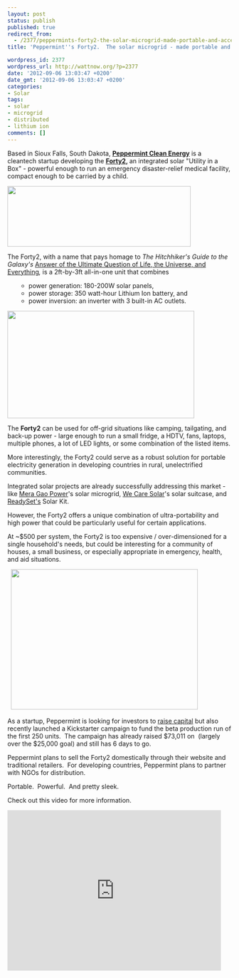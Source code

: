 ```yaml
---
layout: post
status: publish
published: true
redirect_from:
  - /2377/peppermints-forty2-the-solar-microgrid-made-portable-and-accessible
title: 'Peppermint''s Forty2.  The solar microgrid - made portable and accessible.  '

wordpress_id: 2377
wordpress_url: http://wattnow.org/?p=2377
date: '2012-09-06 13:03:47 +0200'
date_gmt: '2012-09-06 13:03:47 +0200'
categories:
- Solar
tags:
- solar
- microgrid
- distributed
- lithium ion
comments: []
---
```

<p>Based in Sioux Falls, South Dakota,&nbsp;<strong><a href="http://peppermintenergy.com/">Peppermint Clean Energy</a></strong>&nbsp;is a cleantech startup developing the <strong><a href="http://peppermintenergy.com/how-it-works/">Forty2</a>,&nbsp;</strong>an integrated solar "Utility in a Box" - powerful enough to run an emergency disaster-relief medical facility, compact enough to be carried by a child.</p>
<p><a href="http://peppermintenergy.com/"><img class="alignnone  wp-image-2379" title="forty2_logo" src="{{ 'assets/from-wordpress/uploads/2012/09/forty2_logo.png' | relative_url }}" alt="" width="412" height="136" /></a></p>
<p>The Forty2, with a name that pays homage to <em>The Hitchhiker's Guide to the Galaxy's&nbsp;</em><a href="http://en.wikipedia.org/wiki/Answer_to_Life,_the_Universe,_and_Everything#Answer_to_the_Ultimate_Question_of_Life.2C_the_Universe.2C_and_Everything_.2842.29">Answer of the Ultimate Question of Life, the Universe, and Everything</a><em>,&nbsp;</em>is a 2ft-by-3ft all-in-one unit that combines</p>
<ul>
<ul>
<li>power generation: 180-200W solar panels,</li>
<li>power storage: 350 watt-hour Lithium Ion battery, and</li>
<li>power inversion: an inverter with 3 built-in AC outlets.</li>
</ul>
</ul>
<p><a href="http://peppermintenergy.com/"><img class="alignnone  wp-image-2380" title="forty2_sleek" src="{{ 'assets/from-wordpress/uploads/2012/09/forty2_sleek.jpg' | relative_url }}" alt="" width="420" height="241" /></a></p>
<p>The <strong>Forty2</strong> can be used for off-grid situations like camping, tailgating, and back-up power - large enough to run a small fridge, a HDTV, fans, laptops, multiple phones, a lot of LED lights, or some combination of the listed items.</p>
<p>More interestingly, the Forty2 could serve as a robust solution for portable electricity generation in developing countries in rural, unelectrified communities.</p>
<p>Integrated solar projects are already successfully addressing this market - like <a href="http://wattnow.org/2285/mera-gao-micro-grid-power-solar-powered-network-systems-for-rural-off-grid-villages">Mera Gao Power</a>'s solar microgrid, <a href="wecaresolar.org">We Care Solar</a>'s solar suitcase, and <a href="http://www.kickstarter.com/projects/mikelin/readyset-solar-kit-for-ipad-iphone-android-and-mor?ref=live">ReadySet's</a> Solar Kit.</p>
<p>However, the Forty2 offers a unique combination of ultra-portability and high power that could be particularly useful for certain applications.</p>
<p>At ~$500 per system, the Forty2 is too expensive / over-dimensioned for a single household's needs, but could be interesting for a community of houses, a small business, or especially appropriate in emergency, health, and aid situations.</p>
<p>&nbsp;&nbsp;<a href="http://www.kickstarter.com/projects/1408708524/the-forty2"><img class="alignnone  wp-image-2381" title="forty2_demo" src="{{ 'assets/from-wordpress/uploads/2012/09/forty2_demo.jpg' | relative_url }}" alt="" width="420" height="315" /></a></p>
<p>As a startup, Peppermint is looking for investors to <a href="http://ideamensch.com/brian-gramm/">raise capital</a>&nbsp;but also recently launched a Kickstarter campaign to fund the beta production run of the first 250 units. &nbsp;The campaign has already raised $73,011 on &nbsp;(largely over the $25,000 goal) and still has 6 days to go.</p>
<p>Peppermint plans to sell the Forty2 domestically through their website and traditional retailers. &nbsp;For developing countries, Peppermint plans to partner with NGOs for distribution.</p>
<p>Portable. &nbsp;Powerful. &nbsp;And pretty sleek.</p>
<p>Check out this video for more information.</p>
<p><iframe src="http://www.kickstarter.com/projects/1408708524/the-forty2/widget/video.html" frameborder="0" width="480" height="360"></iframe></p>

